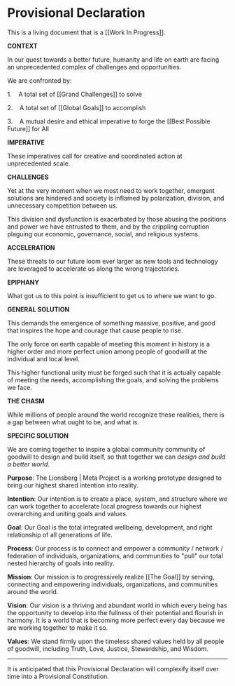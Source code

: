 # Provisional Declaration
This is a living document that is a [[Work In Progress]]. 

**CONTEXT**

In our quest towards a better future, humanity and life on earth are facing an unprecedented complex of challenges and opportunities.

We are confronted by:

1.    A total set of [[Grand Challenges]] to solve  

2.    A total set of [[Global Goals]] to accomplish  

3.    A mutual desire and ethical imperative to forge the [[Best Possible Future]] for All  

**IMPERATIVE**

These imperatives call for creative and coordinated action at unprecedented scale.  

**CHALLENGES**

Yet at the very moment when we most need to work together, emergent solutions are hindered and society is inflamed by polarization, division, and unnecessary competition between us.  

This division and dysfunction is exacerbated by those abusing the positions and power we have entrusted to them, and by the crippling corruption plaguing our economic, governance, social, and religious systems. 

**ACCELERATION**

These threats to our future loom ever larger as new tools and technology are leveraged to accelerate us along the wrong trajectories.  

**EPIPHANY**

What got us to this point is insufficient to get us to where we want to go.  

**GENERAL SOLUTION**

This demands the emergence of something massive, positive, and good that inspires the hope and courage that cause people to rise. 

The only force on earth capable of meeting this moment in history is a higher order and more perfect union among people of goodwill at the individual and local level. 

This higher functional unity must be forged such that it is actually capable of meeting the needs, accomplishing the goals, and solving the problems we face. 

**THE CHASM**

While millions of people around the world recognize these realities, there is a gap between what ought to be, and what is.

**SPECIFIC SOLUTION**

We are coming together to inspire a global community community of goodwill to design and build itself, so that together we can _design and build a better world_. 

**Purpose**: The Lionsberg | Meta Project is a working prototype designed to bring our highest shared intention into reality.

**Intention**: Our intention is to create a place, system, and structure where we can work together to accelerate local progress towards our highest overarching and uniting goals and values. 

**Goal**: Our Goal is the total integrated wellbeing, development, and right relationship of all generations of life.

**Process**: Our process is to connect and empower a community / network / federation of individuals, organizations, and communities to "pull" our total nested hierarchy of goals into reality. 

**Mission**: Our mission is to progressively realize [[The Goal]] by serving, connecting and empowering individuals, organizations, and communities around the world. 

**Vision**: Our vision is a thriving and abundant world in which every being has the opportunity to develop into the fullness of their potential and flourish in harmony. It is a world that is becoming more perfect every day because we are working together to make it so. 

**Values**: We stand firmly upon the timeless shared values held by all people of goodwill, including Truth, Love, Justice, Stewardship, and Wisdom.  

_____
It is anticipated that this Provisional Declaration will complexify itself over time into a Provisional Constitution. 